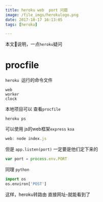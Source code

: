 ```yaml
---
title: heroku web  port 问题
image: /file_imgs/herokulogo.png
date: 2017-10-17 16:13:05
tags: [heroku]

---
```



本文说明，一点``heroku``疑问

# procfile

``heroku ``运行的命令文件
```
web
worker
clock
```

本地项目可以 查看``procfile``
``` 
heroku ps
```

可以使用 js的web框架`` express `` ``koa``
``` js
web: node index.js
```

但是 ``app.listen(port)`` 一定要是他们定下来的
``` js
var port = process.env.PORT
``` 

同理 ``python``

``` py
import os
os.environ['POST']
```

这样，heroku转路由 直接网址-就能看到了